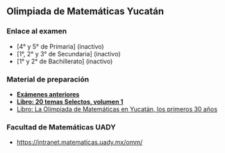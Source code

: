 ## Olimpiada de Matemáticas Yucatán

### Enlace al examen

* [4° y 5° de Primaria]  (inactivo)
* [1°, 2° y 3° de Secundaria] (inactivo)
* [1° y 2° de Bachillerato] (inactivo)


### Material de preparación

* **[Exámenes anteriores](https://intranet.matematicas.uady.mx/omm/problemarios)**
* **[Libro: 20 temas Selectos, volumen 1](https://libreria.uady.mx/products/veinte-temas-selectos-de-matematicas-en-educacion-basica-volumen-i?_pos=2&_sid=377d6fe44&_ss=r)**
* [Libro: La Olimpiada de Matemáticas en Yucatàn, los primeros 30 años](https://libreria.uady.mx/products/la-olimpiada-mexicana-de-matematicas-en-yucatan?_pos=1&_sid=02a776b67&_ss=r)

### Facultad de Matemáticas UADY

* https://intranet.matematicas.uady.mx/omm/
